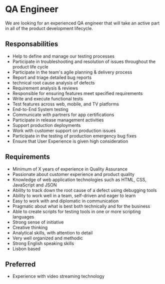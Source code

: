 # QA Engineer
We are looking for an experienced QA engineer that will take an active part in all of the product development lifecycle.

## Responsabilities
- Help to define and manage our testing processes
- Participate in troubleshooting and resolution of issues throughout the product life cycle
- Participate in the team's agile planning & delivery process
- Report and triage detailed bug reports
- technical root cause analysis of defects
- Requirement analysis & reviews
- Responsible for ensuring features meet specified requirements
- Write and execute functional tests
- Test features across web, mobile, and TV platforms
- End-to-End System testing
- Communicate with partners for app certifications
- Participate in release management activities
- Support production deployments
- Work with customer support on production issues
- Participate in the testing of production emergency bug fixes
- Ensure that User Experience is given high consideration

## Requirements
- Minimum of X years of experience in Quality Assurance
- Passionate about customer experience and product quality
- Knowledge of web application technologies such as HTML, CSS, JavaScript and JSON
- Ability to track down the root cause of a defect using debugging tools
- Ability to work well in a team, self-driven and eager to learn
- Easy to work with and diplomatic in communication
- Pragmatic about what is best both technically and for the business
- Able to create scripts for testing tools in one or more scripting languages
- Strong sense of initiative
- Creative thinking
- Analytical skills, with attention to detail
- Very well organized and methodic
- Strong English speaking skills
- Lisbon based

## Preferred
- Experience with video streaming technology